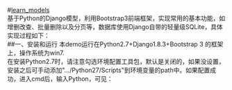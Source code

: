 
#[learn_models](https://github.com/Dstone11/learn_models)  
基于Python的Django模型，利用Bootstrap3前端框架，实现常用的基本功能，如增删改查、批量删除以及分页等，数据库使用Django自带的轻量级SQLite，具体实现过程如下：<br>
##一、安装和运行
本demo运行在Python2.7+Django1.8.3+Bootstrap 3 的框架上，操作系统为win7.<br> 
在安装Python2.7时，请注意勾选环境配置工具包，默认是关闭的，如果没设置，安装之后可手动添加"…/Python27/Scripts"到环境变量的path中。如果配置成功，进入cmd后，输入Python，可见：<br>
	
